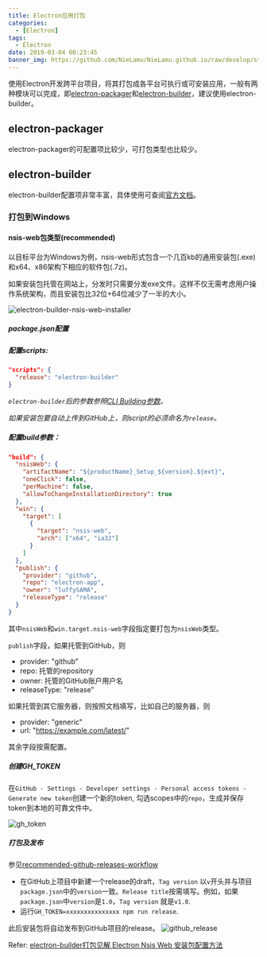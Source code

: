 ```yaml
---
title: Electron应用打包
categories:
  - [Electron]
tags:
  - Electron
date: 2019-03-04 00:23:45
banner_img: https://github.com/NieLamu/NieLamu.github.io/raw/develop/statics/img/electron-app.png
---
```


使用Electron开发跨平台项目，将其打包成各平台可执行或可安装应用，一般有两种模块可以完成，即[electron-packager](https://github.com/electron-userland/electron-packager)和[electron-builder](https://github.com/electron-userland/electron-builder)，建议使用electron-builder。

## electron-packager

electron-packager的可配置项比较少，可打包类型也比较少。

## electron-builder

electron-builder配置项非常丰富，具体使用可查阅[官方文档](https://www.electron.build/)。

### 打包到Windows

#### nsis-web包类型(recommended)

以目标平台为Windows为例，nsis-web形式包含一个几百kb的通用安装包(.exe)和x64、x86架构下相应的软件包(.7z)。

如果安装包托管在网站上，分发时只需要分发exe文件。这样不仅无需考虑用户操作系统架构，而且安装包比32位+64位减少了一半的大小。

![electron-builder-nsis-web-installer](electron-builder-nsis-web-installer.png)

##### package.json配置

##### 配置scripts:

```json
"scripts": {
  "release": "electron-builder"
}
```
*`electron-builder`后的参数参照[CLI Building参数](https://www.electron.build/cli)。*

*如果安装包要自动上传到GitHub上，则script的必须命名为`release`。*

##### 配置build参数：

```json
"build": {
  "nsisWeb": {
    "artifactName": "${productName}_Setup_${version}.${ext}",
    "oneClick": false,
    "perMachine": false,
    "allowToChangeInstallationDirectory": true
  },
  "win": {
    "target": [
      {
        "target": "nsis-web",
        "arch": ["x64", "ia32"]
      }
    ]
  },
  "publish": {
    "provider": "github",
    "repo": "electron-app",
    "owner": "luffySAMA",
    "releaseType": "release"
  }
}
```

其中`nsisWeb`和`win.target.nsis-web`字段指定要打包为`nsisWeb`类型。

`publish`字段，如果托管到GitHub，则
* provider: "github"
* repo: 托管的repository
* owner: 托管的GitHub账户用户名
* releaseType: "release"

如果托管到其它服务器，则按照文档填写，比如自己的服务器，则
* provider: "generic"
* url: "https://example.com/latest/"

其余字段按需配置。

##### 创建GH_TOKEN

在`GitHub - Settings - Developer settings - Personal access tokens - Generate new token`创建一个新的token, 勾选scopes中的`repo`，生成并保存token到本地的可靠文件中。

![gh_token](gh_token.png)

##### 打包及发布

参见[recommended-github-releases-workflow](https://www.electron.build/configuration/publish#recommended-github-releases-workflow)

*  在GitHub上项目中新建一个release的draft，`Tag version` 以`v`开头并与项目`package.json`中的`version`一致。`Release title`按需填写。例如，如果`package.json`中`version`是`1.0`，`Tag version` 就是`v1.0`.
* 运行`GH_TOKEN=xxxxxxxxxxxxxxx
 npm run release`.

此后安装包将自动发布到GitHub项目的release。
![github_release](github_release.png)

Refer:
[electron-builder打包见解
](https://juejin.im/post/5bc53aade51d453df0447927)
[Electron Nsis Web 安装包配置方法](https://www.luffysama.com/2018/09/08/electron-nsis-web/)